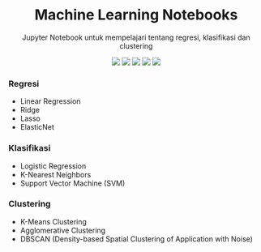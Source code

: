 <h1 align="center"> Machine Learning Notebooks </h1>
<p align="center"> Jupyter Notebook untuk mempelajari tentang regresi, klasifikasi dan clustering</p>

<div align="center">

<img src="https://img.shields.io/badge/python-3670A0?style=for-the-badge&logo=python&logoColor=ffdd54">
<img src="https://img.shields.io/badge/scikit--learn-%23F7931E.svg?style=for-the-badge&logo=scikit-learn&logoColor=white">
<img src="https://img.shields.io/badge/pandas-%23150458.svg?style=for-the-badge&logo=pandas&logoColor=white">
<img src="https://img.shields.io/badge/numpy-%23013243.svg?style=for-the-badge&logo=numpy&logoColor=white">
<img src="https://img.shields.io/badge/Matplotlib-%23ffffff.svg?style=for-the-badge&logo=Matplotlib&logoColor=black">

</div>

### Regresi
- Linear Regression
- Ridge 
- Lasso
- ElasticNet

### Klasifikasi
- Logistic Regression
- K-Nearest Neighbors
- Support Vector Machine (SVM)

### Clustering
- K-Means Clustering
- Agglomerative Clustering
- DBSCAN (Density-based Spatial Clustering of Application with Noise)
